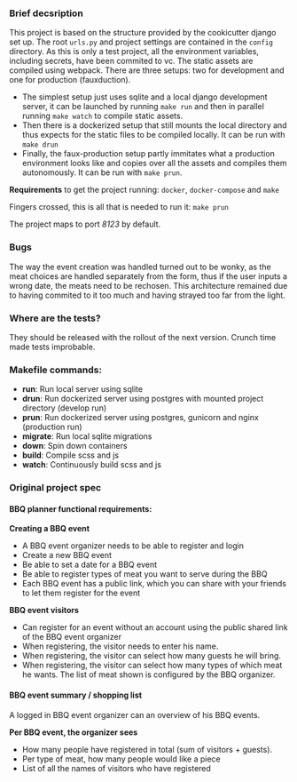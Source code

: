 ### Brief decsription

This project is based on the structure provided by the cookicutter django set up. The root `urls.py` and project settings are contained in the `config` directory. As this is only a test project, all the environment variables, including secrets, have been commited to vc. The static assets are compiled using webpack. There are three setups: two for development and one for production (fauxduction). 

* The simplest setup just uses sqlite and a local django development server, it can be launched by running `make run` and then in parallel running `make watch` to compile static assets.
* Then there is a dockerized setup that still mounts the local directory and thus expects for the static files to be compiled locally. It can be run with `make drun`
* Finally, the faux-production setup partly immitates what a production environment looks like and copies over all the assets and compiles them autonomously. It can be run with `make prun`.

**Requirements** to get the project running: `docker`, `docker-compose` and `make`

Fingers crossed, this is all that is needed to run it:
    `make prun`

The project maps to port *8123* by default.
 
### Bugs

The way the event creation was handled turned out to be wonky, as the meat
choices are handled separately from the form, thus if the user inputs a wrong
date, the meats need to be rechosen. This architecture remained due to having
commited to it too much and having strayed too far from the light.

### Where are the tests?

They should be released with the rollout of the next version. Crunch time made
tests improbable.

### Makefile commands:
* **run**: Run local server using sqlite
* **drun**: Run dockerized server using postgres with mounted project directory (develop run)
* **prun**: Run dockerized server using postgres, gunicorn and nginx
    (production run)
* **migrate**: Run local sqlite migrations
* **down**: Spin down containers
* **build**: Compile scss and js
* **watch**: Continuously build scss and js

### Original project spec

#### BBQ planner functional requirements:

**Creating a BBQ event**
* A BBQ event organizer needs to be able to register and login
* Create a new BBQ event
* Be able to set a date for a BBQ event
* Be able to register types of meat you want to serve during the BBQ
* Each BBQ event has a public link, which you can share with your friends to let them register for the event

**BBQ event visitors**
* Can register for an event without an account using the public shared link of the BBQ event organizer
* When registering, the visitor needs to enter his name.
* When registering, the visitor can select how many guests he will bring.
* When registering, the visitor can select how many types of which meat he wants. The list of meat shown is configured by the BBQ organizer.

#### BBQ event summary / shopping list

A logged in BBQ event organizer can an overview of his BBQ events.

**Per BBQ event, the organizer sees**
* How many people have registered in total (sum of visitors + guests).
* Per type of meat, how many people would like a piece
* List of all the names of visitors who have registered
